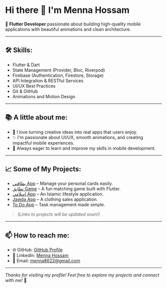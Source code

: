 # Hi there 👋 I'm Menna Hossam

🎯 **Flutter Developer** passionate about building high-quality mobile applications with beautiful animations and clean architecture.

---

## 🛠 Skills:
- Flutter & Dart
- State Management (Provider, Bloc, Riverpod)
- Firebase (Authentication, Firestore, Storage)
- API Integration & RESTful Services
- UI/UX Best Practices
- Git & GitHub
- Animations and Motion Design

---

## 📚 A little about me:
- 📱 I love turning creative ideas into real apps that users enjoy.
- ✨ I'm passionate about UI/UX, smooth animations, and creating impactful mobile experiences.
- 🚀 Always eager to learn and improve my skills in mobile development.

---

## 📈 Some of My Projects:
- [بطاقتي App](#) – Manage your personal cards easily.
- [تطابق Game](#) – A fun matching game built with Flutter.
- [إسلامي App](#) – An Islamic lifestyle application.
- [Jawda App](#) – A clothing sales application.
- [To Do App](#) – Task management made simple.

> *(Links to projects will be updated soon!)*

---

## 📫 How to reach me:
- 🌐 GitHub: [GitHub Profile](https://github.com/01090568252)
- 💼 LinkedIn: [Menna Hossam](https://www.linkedin.com/in/menna-hossam-008a41256)
- 📧 Email: menna8622@gmail.com

---

*Thanks for visiting my profile! Feel free to explore my projects and connect with me!* 🚀

